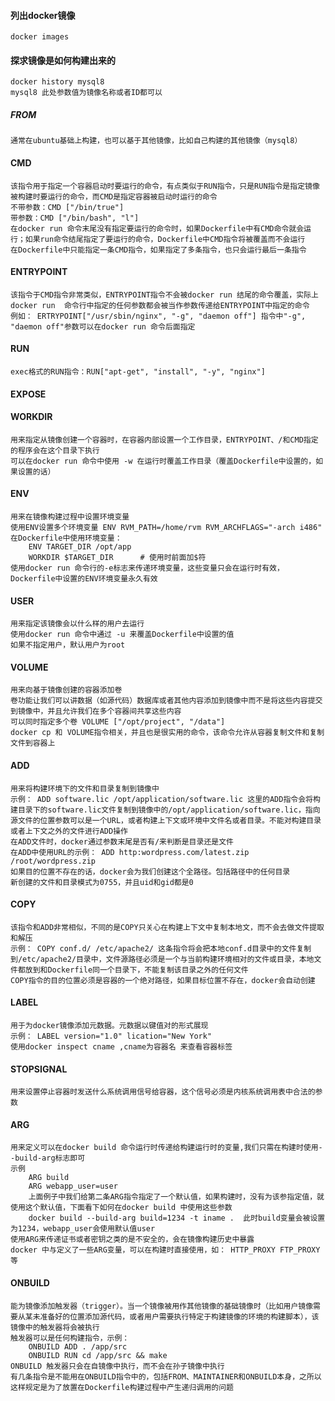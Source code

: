 #### 列出docker镜像

    docker images

#### 探求镜像是如何构建出来的

    docker history mysql8
    mysql8 此处参数值为镜像名称或者ID都可以 

##### FROM

    通常在ubuntu基础上构建，也可以基于其他镜像，比如自己构建的其他镜像（mysql8）

#### CMD

    该指令用于指定一个容器启动时要运行的命令，有点类似于RUN指令，只是RUN指令是指定镜像被构建时要运行的命令，而CMD是指定容器被启动时运行的命令
    不带参数：CMD ["/bin/true"]
    带参数：CMD ["/bin/bash", "l"]
    在docker run 命令末尾没有指定要运行的命令时，如果Dockerfile中有CMD命令就会运行；如果run命令结尾指定了要运行的命令，Dockerfile中CMD指令将被覆盖而不会运行
    在Dockerfile中只能指定一条CMD指令，如果指定了多条指令，也只会运行最后一条指令

#### ENTRYPOINT

    该指令于CMD指令非常类似，ENTRYPOINT指令不会被docker run 结尾的命令覆盖，实际上docker run  命令行中指定的任何参数都会被当作参数传递给ENTRYPOINT中指定的命令
    例如： ERTRYPOINT["/usr/sbin/nginx", "-g", "daemon off"] 指令中"-g", "daemon off"参数可以在docker run 命令后面指定

#### RUN

    exec格式的RUN指令：RUN["apt-get", "install", "-y", "nginx"]

#### EXPOSE

#### WORKDIR

    用来指定从镜像创建一个容器时，在容器内部设置一个工作目录，ENTRYPOINT、/和CMD指定的程序会在这个目录下执行
    可以在docker run 命令中使用 -w 在运行时覆盖工作目录（覆盖Dockerfile中设置的，如果设置的话）

#### ENV

    用来在镜像构建过程中设置环境变量
    使用ENV设置多个环境变量 ENV RVM_PATH=/home/rvm RVM_ARCHFLAGS="-arch i486"
    在Dockerfile中使用环境变量：
        ENV TARGET_DIR /opt/app
        WORKDIR $TARGET_DIR      # 使用时前面加$符
    使用docker run 命令行的-e标志来传递环境变量，这些变量只会在运行时有效，Dockerfile中设置的ENV环境变量永久有效

#### USER

    用来指定该镜像会以什么样的用户去运行
    使用docker run 命令中通过 -u 来覆盖Dockerfile中设置的值
    如果不指定用户，默认用户为root

#### VOLUME

    用来向基于镜像创建的容器添加卷
    卷功能让我们可以讲数据（如源代码）数据库或者其他内容添加到镜像中而不是将这些内容提交到镜像中，并且允许我们在多个容器间共享这些内容
    可以同时指定多个卷 VOLUME ["/opt/project", "/data"]
    docker cp 和 VOLUME指令相关，并且也是很实用的命令，该命令允许从容器复制文件和复制文件到容器上

#### ADD

    用来将构建环境下的文件和目录复制到镜像中
    示例： ADD software.lic /opt/application/software.lic 这里的ADD指令会将构建目录下的software.lic文件复制到镜像中的/opt/application/software.lic，指向源文件的位置参数可以是一个URL，或者构建上下文或环境中文件名或者目录。不能对构建目录或者上下文之外的文件进行ADD操作
    在ADD文件时，docker通过参数末尾是否有/来判断是目录还是文件
    在ADD中使用URL的示例： ADD http:wordpress.com/latest.zip /root/wordpress.zip
    如果目的位置不存在的话，docker会为我们创建这个全路径。包括路径中的任何目录
    新创建的文件和目录模式为0755，并且uid和gid都是0

#### COPY

    该指令和ADD非常相似，不同的是COPY只关心在构建上下文中复制本地文，而不会去做文件提取和解压
    示例： COPY conf.d/ /etc/apache2/ 这条指令将会把本地conf.d目录中的文件复制到/etc/apache2/目录中，文件源路径必须是一个与当前构建环境相对的文件或目录，本地文件都放到和Dockerfile同一个目录下，不能复制该目录之外的任何文件
    COPY指令的目的位置必须是容器的一个绝对路径，如果目标位置不存在，docker会自动创建

#### LABEL

    用于为docker镜像添加元数据。元数据以键值对的形式展现
    示例： LABEL version="1.0" lication="New York" 
    使用docker inspect cname ,cname为容器名 来查看容器标签

#### STOPSIGNAL

    用来设置停止容器时发送什么系统调用信号给容器，这个信号必须是内核系统调用表中合法的参数

#### ARG

    用来定义可以在docker build 命令运行时传递给构建运行时的变量,我们只需在构建时使用--build-arg标志即可
    示例 
        ARG build
        ARG webapp_user=user
        上面例子中我们给第二条ARG指令指定了一个默认值，如果构建时，没有为该参指定值，就使用这个默认值，下面看下如何在docker build 中使用这些参数
        docker build --build-arg build=1234 -t iname .  此时build变量会被设置为1234，webapp_user会使用默认值user
    使用ARG来传递证书或者密钥之类的是不安全的，会在镜像构建历史中暴露
    docker 中与定义了一些ARG变量，可以在构建时直接使用，如： HTTP_PROXY FTP_PROXY 等

#### ONBUILD

    能为镜像添加触发器（trigger）。当一个镜像被用作其他镜像的基础镜像时（比如用户镜像需要从某未准备好的位置添加源代码，或者用户需要执行特定于构建镜像的环境的构建脚本），该镜像中的触发器将会被执行
    触发器可以是任何构建指令，示例：
        ONBUILD ADD . /app/src
        ONBUILD RUN cd /app/src && make
    ONBUILD 触发器只会在自镜像中执行，而不会在孙子镜像中执行
    有几条指令是不能用在ONBUILD指令中的，包括FROM、MAINTAINER和ONBUILD本身，之所以这样规定是为了放置在Dockerfile构建过程中产生递归调用的问题